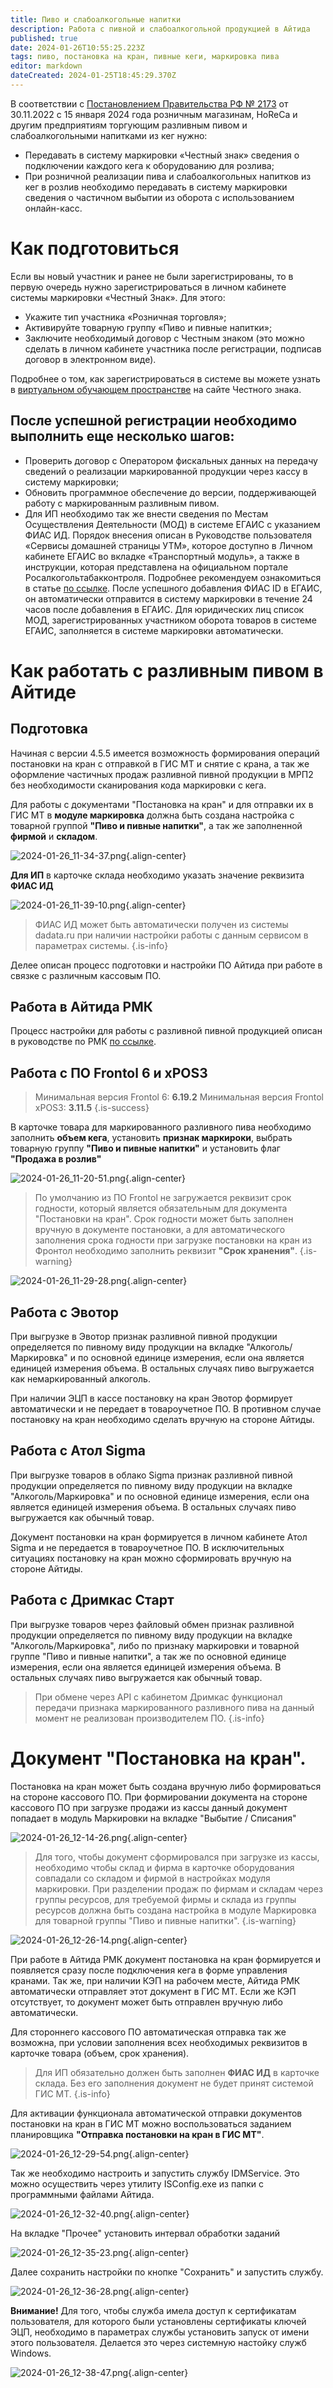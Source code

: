 ```yaml
---
title: Пиво и слабоалкогольные напитки
description: Работа с пивной и слабоалкогольной продукцией в Айтида
published: true
date: 2024-01-26T10:55:25.223Z
tags: пиво, постановка на кран, пивные кеги, маркировка пива
editor: markdown
dateCreated: 2024-01-25T18:45:29.370Z
---
```


В соответствии с [Постановлением Правительства РФ № 2173](/https://честныйзнак.рф/upload/Постановление%20Правительства%20№2173.pdf) от 30.11.2022 с 15 января 2024 года розничным магазинам, HoReCa и другим предприятиям торгующим разливным пивом и слабоалкогольными напитками из кег нужно:

- Передавать в систему маркировки «Честный знак» сведения о подключении каждого кега к оборудованию для розлива;
- При розничной реализации пива и слабоалкогольных напитков из кег в розлив необходимо передавать в систему маркировки сведения о частичном выбытии из оборота с использованием онлайн-касс.

# Как подготовиться
Если вы новый участник и ранее не были зарегистрированы, то в первую очередь нужно зарегистрироваться в личном кабинете системы маркировки «Честный Знак». Для этого:

- Укажите тип участника «Розничная торговля»;
- Активируйте товарную группу «Пиво и пивные напитки»;
- Заключите необходимый договор с Честным знаком (это можно сделать в личном кабинете участника после регистрации, подписав договор в электронном виде).

Подробнее о том, как зарегистрироваться в системе вы можете узнать в [виртуальном обучающем пространстве](/https://markirovka.ru/virtual_education/?chapter=registration) на сайте Честного знака.

## После успешной регистрации необходимо выполнить еще несколько шагов:
- Проверить договор с Оператором фискальных данных на передачу сведений о реализации маркированной продукции через кассу в систему маркировки;
- Обновить программное обеспечение до версии, поддерживающей работу с маркированным разливным пивом.
- Для ИП необходимо так же внести сведения по Местам Осуществления Деятельности (МОД) в системе ЕГАИС с указанием ФИАС ИД. Порядок внесения описан в Руководстве пользователя «Сервисы домашней страницы УТМ», которое доступно в Личном кабинете ЕГАИС во вкладке «Транспортный модуль», а также в инструкции, которая представлена на официальном портале Росалкогольтабакконтроля. Подробнее рекомендуем ознакомиться в статье [по ссылке](/https://fsrar.gov.ru/news/view/?id=5755). 
	После успешного добавления ФИАС ID в ЕГАИС, он автоматически отправится в систему маркировки в течение 24 часов после добавления в ЕГАИС.
  Для юридических лиц список МОД, зарегистрированных участником оборота товаров в системе ЕГАИС, заполняется в системе маркировки автоматически.
  
# Как работать с разливным пивом в Айтиде
## Подготовка 
Начиная с версии 4.5.5 имеется возможность формирования операций постановки на кран с отправкой в ГИС МТ и снятие с крана, а так же оформление частичных продаж разливной пивной продукции в МРП2 без необходимости сканирования кода маркировки с кега.

Для работы с документами "Постановка на кран" и для отправки их в ГИС МТ в **модуле маркировка** должна быть создана настройка с товарной группой **"Пиво и пивные напитки"**, а так же заполненной **фирмой** и **складом**.

![2024-01-26_11-34-37.png](/images/marking/beer2024/2024-01-26_11-34-37.png){.align-center}

**Для ИП** в карточке склада необходимо указать значение реквизита **ФИАС ИД**

![2024-01-26_11-39-10.png](/images/marking/beer2024/2024-01-26_11-39-10.png){.align-center}

> ФИАС ИД может быть автоматически получен из системы dadata.ru при наличии настройки работы с данным сервисом в параметрах системы.
{.is-info}

Делее описан процесс подготовки и настройки ПО Айтида при работе в связке с различным кассовым ПО.

## Работа в Айтида РМК
Процесс настройки для работы с разливной пивной продукцией описан в руководстве по РМК [по ссылке](/rmk/draftdrinks).

## Работа с ПО Frontol 6 и xPOS3

> Минимальная версия Frontol 6: **6.19.2**
> Минимальная версия Frontol xPOS3: **3.11.5**
{.is-success}

В карточке товара для маркированного разливного пива необходимо заполнить **объем кега**, установить **признак маркироки**, выбрать товарную группу **"Пиво и пивные напитки"** и установить флаг **"Продажа в розлив"**

![2024-01-26_11-20-51.png](/images/marking/beer2024/2024-01-26_11-20-51.png){.align-center}

> По умолчанию из ПО Frontol не загружается реквизит срок годности, который является обязательным для документа "Постановки на кран". Срок годности может быть заполнен вручную в документе постановки, а для автоматического заполнения срока годности при загрузке постановки на кран из Фронтол необходимо заполнить реквизит **"Срок хранения"**.
{.is-warning}

![2024-01-26_11-29-28.png](/images/marking/beer2024/2024-01-26_11-29-28.png){.align-center}

## Работа с Эвотор

При выгрузке в Эвотор признак разливной пивной продукции определяется по пивному виду продукции на вкладке "Алкоголь/Маркировка" и по основной единице измерения, если она является единицей измерения объема. В остальных случаях пиво выгружается как немаркированный алкоголь.

При наличии ЭЦП в кассе постановку на кран Эвотор формирует автоматически и не передает в товароучетное ПО. В противном случае постановку на кран необходимо сделать вручную на стороне Айтиды.

## Работа с Атол Sigma

При выгрузке товаров в облако Sigma признак разливной пивной продукции определяется по пивному виду продукции на вкладке "Алкоголь/Маркировка" и по основной единице измерения, если она является единицей измерения объема. В остальных случаях пиво выгружается как обычный товар.

Документ постановки на кран формируется в личном кабинете Атол Sigma и не передается в товароучетное ПО. В исключительных ситуациях постановку на кран можно сформировать вручную на стороне Айтиды.

## Работа с Дримкас Старт

При выгрузке товаров через файловый обмен признак разливной продукции определяется по пивному виду продукции на вкладке "Алкоголь/Маркировка", либо по признаку маркировки и товарной группе "Пиво и пивные напитки", а так же по основной единице измерения, если она является единицей измерения объема. В остальных случаях пиво выгружается как обычный товар.

> При обмене через API с кабинетом Дримкас функционал передачи признака маркированного разливного пива на данный момент не реализован производителем ПО.
{.is-info}

# Документ "Постановка на кран".
Постановка на кран может быть создана вручную либо формироваться на стороне кассового ПО.
При формировании документа на стороне кассового ПО при загрузке продажи из кассы данный документ попадает в модуль Маркировки на вкладке "Выбытие / Списания"

![2024-01-26_12-14-26.png](/images/marking/beer2024/2024-01-26_12-14-26.png){.align-center}

> Для того, чтобы документ сформировался при загрузке из кассы, необходимо чтобы склад и фирма в карточке оборудования совпадали со складом и фирмой в настройках модуля маркировки.
При разделении продаж по фирмам и складам через группы ресурсов, для требуемой фирмы и склада из группы ресурсов должна быть создана настройка в модуле Маркировка для товарной группы "Пиво и пивные напитки".
{.is-warning}

![2024-01-26_12-26-14.png](/images/marking/beer2024/2024-01-26_12-26-14.png){.align-center}

При работе в Айтида РМК документ постановка на кран формируется и появляется сразу после подключения кега в форме управления кранами. Так же, при наличии КЭП на рабочем месте, Айтида РМК автоматически отправляет этот документ в ГИС МТ. Если же КЭП отсутствует, то документ может быть отправлен вручную либо автоматически.

Для стороннего кассового ПО автоматическая отправка так же возможна, при условии заполнения всех необходимых реквизитов в карточке товара (объем, срок хранения).

> Для ИП обязательно должен быть заполнен **ФИАС ИД** в карточке склада. Без его заполнения документ не будет принят системой ГИС МТ.
{.is-info}

Для активации функционала автоматической отправки документов постановки на кран в ГИС МТ можно воспользоваться заданием планировщика **"Отправка постановки на кран в ГИС МТ"**.

![2024-01-26_12-29-54.png](/images/marking/beer2024/2024-01-26_12-29-54.png){.align-center}

Так же необходимо настроить и запустить службу IDMService. Это можно осуществить через утилиту ISConfig.exe из папки с программными файлами Айтида.

![2024-01-26_12-32-40.png](/images/marking/beer2024/2024-01-26_12-32-40.png){.align-center}

На вкладке "Прочее" установить интервал обработки заданий

![2024-01-26_12-35-23.png](/images/marking/beer2024/2024-01-26_12-35-23.png){.align-center}

Далее сохранить настройки по кнопке "Сохранить" и запустить службу.

![2024-01-26_12-36-28.png](/images/marking/beer2024/2024-01-26_12-36-28.png){.align-center}

**Внимание!** Для того, чтобы служба имела доступ к сертификатам пользователя, для которого были установлены сертификаты ключей ЭЦП, необходимо в параметрах службы установить запуск от имени этого пользователя. Делается это через системную настойку служб Windows.

![2024-01-26_12-38-47.png](/images/marking/beer2024/2024-01-26_12-38-47.png){.align-center}